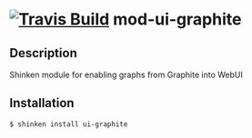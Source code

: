 <a href='https://travis-ci.org/shinken-monitoring/mod-ui-graphite'><img src='https://api.travis-ci.org/shinken-monitoring/mod-ui-graphite.svg?branch=master' alt='Travis Build'></a>
mod-ui-graphite
===============

Description
-----------
Shinken module for enabling graphs from Graphite into WebUI

Installation
------------
`$ shinken install ui-graphite`
